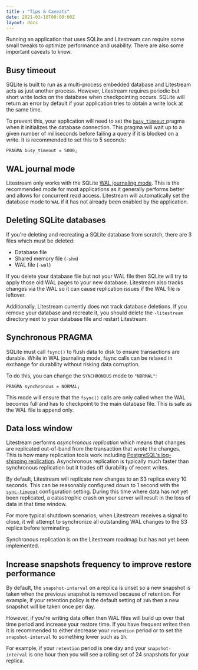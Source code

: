 ```yaml
---
title : "Tips & Caveats"
date: 2021-03-10T00:00:00Z
layout: docs
---
```


Running an application that uses SQLite and Litestream can require some small
tweaks to optimize performance and usability. There are also some important
caveats to know.


## Busy timeout

SQLite is built to run as a multi-process embedded database and Litestream acts
as just another process. However, Litestream requires periodic but short write
locks on the database when checkpointing occurs. SQLite will return an error by
default if your application tries to obtain a write lock at the same time.

To prevent this, your application will need to set the [`busy_timeout`
][busy_timeout] pragma when it initializes the database connection. This pragma
will wait up to a given number of milliseconds before failing a query if it is
blocked on a write. It is recommended to set this to 5 seconds:

```
PRAGMA busy_timeout = 5000;
```

[busy_timeout]: https://www.sqlite.org/pragma.html#pragma_busy_timeout


## WAL journal mode

Litestream only works with the SQLite [WAL journaling mode][wal]. This is the
recommended mode for most applications as it generally performs better and
allows for concurrent read access. Litestream will automatically set the
database mode to `WAL` if it has not already been enabled by the application.

[wal]: https://sqlite.org/wal.html


## Deleting SQLite databases

If you're deleting and recreating a SQLite database from scratch, there are 3
files which must be deleted:

- Database file
- Shared memory file (`-shm`)
- WAL file (`-wal`)

If you delete your database file but not your WAL file then SQLite will try to
apply those old WAL pages to your new database. Litestream also tracks changes
via the WAL so it can cause replication issues if the WAL file is leftover.

Additionally, Litestream currently does not track database deletions. If you
remove your database and recreate it, you should delete the `-litestream`
directory next to your database file and restart Litestream.



## Synchronous PRAGMA

SQLite must call `fsync()` to flush data to disk to ensure transactions are
durable. While in WAL journaling mode, fsync calls can be relaxed in exchange
for durability without risking data corruption.

To do this, you can change the `SYNCHRONOUS` mode to `"NORMAL"`:

```
PRAGMA synchronous = NORMAL;
```

This mode will ensure that the `fsync()` calls are only called when the WAL
becomes full and has to checkpoint to the main database file. This is safe as
the WAL file is append only.


## Data loss window

Litestream performs _asynchronous replication_ which means that changes are
replicated out-of-band from the transaction that wrote the changes. This is how
many replication tools work including [PostgreSQL's log-shipping
replication][pg]. Asynchronous replication is typically much faster than
synchronous replication but it trades off durability of recent writes.

By default, Litestream will replicate new changes to an S3 replica every 10
seconds. This can be reasonably configured down to 1 second with the
[`sync-timeout`][s3-replica] configuration setting. During this time where data
has not yet been replicated, a catastrophic crash on your server will result in
the loss of data in that time window.

For more typical shutdown scenarios, when Litestream receives a signal to close,
it will attempt to synchronize all outstanding WAL changes to the S3 replica before terminating.

Synchronous replication is on the Litestream roadmap but has not yet been
implemented.

## Increase snapshots frequency to improve restore performance

By default, the `snapshot-interval` on a replica is unset so a new snapshot is
taken when the previous snapshot is removed because of retention. For example,
if your retention policy is the default setting of `24h` then a new snapshot
will be taken once per day.

However, if you're writing data often then WAL files will build up over that
time period and increase your restore time. If you have frequent writes then it
is recommended to either decrease your `retention` period or to set the
`snapshot-interval` to something lower such as `1h`.

For example, if your `retention` period is one day and your `snapshot-interval`
is one hour then you will see a rolling set of 24 snapshots for your replica.

[pg]: https://www.postgresql.org/docs/9.3/warm-standby.html
[s3-replica]: https://litestream.io/reference/config/#s3-replica


